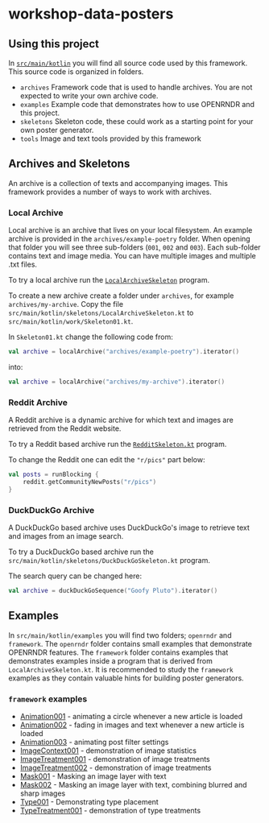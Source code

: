# workshop-data-posters

## Using this project

In [`src/main/kotlin`](src/main/kotlin) you will find all source code used by this framework. This source code is organized in folders.

 * `archives` Framework code that is used to handle archives. You are not expected to write your own archive code.
 * `examples` Example code that demonstrates how to use OPENRNDR and this project.
 * `skeletons` Skeleton code, these could work as a starting point for your own poster generator.
 * `tools` Image and text tools provided by this framework

## Archives and Skeletons

An archive is a collection of texts and accompanying images. This framework provides a number of ways to work with 
archives.

### Local Archive

Local archive is an archive that lives on your local filesystem. An example archive is provided in the 
`archives/example-poetry` folder. When opening that folder you will see three sub-folders (`001`, `002` and `003`). 
Each sub-folder contains text and image media. You can have multiple images and multiple .txt files.

To try a local archive run the [`LocalArchiveSkeleton`](src/main/kotlin/skeletons/LocalArchiveSkeleton.kt) program.

To create a new archive create a folder under `archives`, for example `archives/my-archive`. Copy the file `src/main/kotlin/skeletons/LocalArchiveSkeleton.kt`
to `src/main/kotlin/work/Skeleton01.kt`. 

In `Skeleton01.kt` change the following code from:
```kotlin
val archive = localArchive("archives/example-poetry").iterator()
```

into: 
```kotlin
val archive = localArchive("archives/my-archive").iterator()
```

### Reddit Archive

A Reddit archive is a dynamic archive for which text and images are retrieved from the Reddit website. 

To try a Reddit based archive run the [`RedditSkeleton.kt`](src/main/kotlin/skeletons/RedditSkeleton.kt) program.

To change the Reddit one can edit the `"r/pics"` part below: 

```kotlin
val posts = runBlocking {
    reddit.getCommunityNewPosts("r/pics")
}
```

### DuckDuckGo Archive

A DuckDuckGo based archive uses DuckDuckGo's image to retrieve text and images from an image search. 

To try a DuckDuckGo based archive run the `src/main/kotlin/skeletons/DuckDuckGoSkeleton.kt` program.

The search query can be changed here:
```kotlin
val archive = duckDuckGoSequence("Goofy Pluto").iterator()
```

## Examples

In `src/main/kotlin/examples` you will find two folders; `openrndr` and `framework`. The `openrndr` folder contains 
small examples that demonstrate OPENRNDR features. The `framework` folder contains examples that demonstrates examples
inside a program that is derived from `LocalArchiveSkeleton.kt`. It is recommended to study the `framework` examples as 
they contain valuable hints for building poster generators.

### `framework` examples
  * [Animation001](src/main/kotlin/examples/framework/Animation001.kt) - animating a circle whenever a new article is loaded
  * [Animation002](src/main/kotlin/examples/framework/Animation002.kt) - fading in images and text whenever a new article is loaded
  * [Animation003](src/main/kotlin/examples/framework/Animation003.kt) - animating post filter settings
  * [ImageContext001](src/main/kotlin/examples/framework/ImageContext001.kt) - demonstration of image statistics
  * [ImageTreatment001](src/main/kotlin/examples/framework/ImageTreatment001.kt) - demonstration of image treatments
  * [ImageTreatment002](src/main/kotlin/examples/framework/ImageTreatment002.kt) - demonstration of image treatments
  * [Mask001](src/main/kotlin/examples/framework/Mask001.kt) - Masking an image layer with text
  * [Mask002](src/main/kotlin/examples/framework/Mask002.kt) - Masking an image layer with text, combining blurred and sharp images
  * [Type001](src/main/kotlin/examples/framework/Type001.kt) - Demonstrating type placement
  * [TypeTreatment001](src/main/kotlin/examples/framework/TypeTreatment001.kt) - demonstration of type treatments

  
